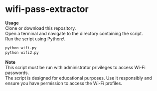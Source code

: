 # wifi-pass-extractor

**Usage**\
Clone or download this repository.\
Open a terminal and navigate to the directory containing the script.\
Run the script using Python:\

```bash
python wifi.py
python wifi2.py
```

**Note**\
This script must be run with administrator privileges to access Wi-Fi passwords.\
The script is designed for educational purposes. Use it responsibly and ensure you have permission to access the Wi-Fi profiles.
